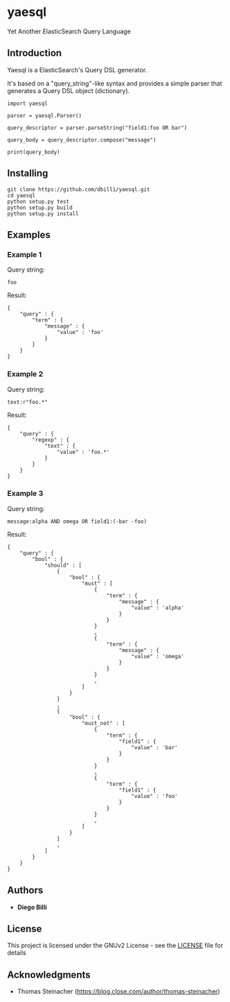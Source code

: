 # yaesql
Yet Another ElasticSearch Query Language 

## Introduction

Yaesql is a ElasticSearch's Query DSL generator. 

It's based on a "query_string"-like syntax and provides a simple parser that generates a Query DSL object (dictionary).

```
import yaesql

parser = yaesql.Parser()

query_descriptor = parser.parseString("field1:foo OR bar")

query_body = query_descriptor.compose("message")

print(query_body)
```

## Installing

```
git clone https://github.com/dbilli/yaesql.git
cd yaesql
python setup.py test
python setup.py build
python setup.py install
```

## Examples

### Example 1 

Query string:

```
foo
```

Result:

```
{
    "query" : {
        "term" : {
            "message" : {
                "value" : 'foo'            
            }
        }
    }
}
```

### Example 2

Query string:

```
text:r"foo.*"
```

Result:

```
{
    "query" : {
        "regexp" : {
            "text" : {
                "value" : 'foo.*'
            }
        }
    }
}
```

### Example 3

Query string:

```
message:alpha AND omega OR field1:(-bar -foo)
```

Result:

```
{
    "query" : {
        "bool" : {
            "should" : [
                {
                    "bool" : {
                        "must" : [
                            {
                                "term" : {
                                    "message" : {
                                        "value" : 'alpha'
                                    }
                                }
                            }
                            ,
                            {
                                "term" : {
                                    "message" : {
                                        "value" : 'omega'
                                    }
                                }
                            }
                            ,
                        ]
                    }
                }
                ,
                {
                    "bool" : {
                        "must_not" : [
                            {
                                "term" : {
                                    "field1" : {
                                        "value" : 'bar'
                                    }
                                }
                            }
                            ,
                            {
                                "term" : {
                                    "field1" : {
                                        "value" : 'foo'
                                    }
                                }
                            }
                            ,
                        ]
                    }
                }
                ,
            ]
        }
    }
}
```


## Authors

* **Diego Billi**

## License

This project is licensed under the GNUv2 License - see the [LICENSE](LICENSE.md) file for details

## Acknowledgments

* Thomas Steinacher (https://blog.close.com/author/thomas-steinacher)

